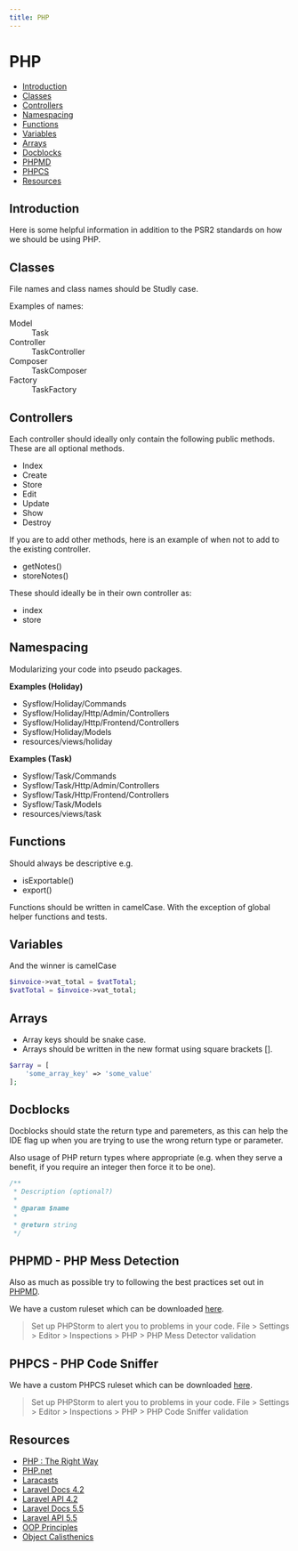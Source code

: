 ```yaml
---
title: PHP
---
```

# PHP

- [Introduction](#introduction)
- [Classes](#classes)
- [Controllers](#controllers)
- [Namespacing](#namespacing)
- [Functions](#functions)
- [Variables](#variables)
- [Arrays](#arrays)
- [Docblocks](#docblocks)
- [PHPMD](#phpmd)
- [PHPCS](#phpcs)
- [Resources](#resources)

<a name="introduction"></a>
## Introduction
Here is some helpful information in addition to the PSR2 standards on how we should be using PHP.


<a name="classes"></a>
## Classes

File names and class names should be Studly case.

Examples of names:
<dl class="dl-horizontal">
    <dt>Model</dt>
    <dd>Task</dd>    
    <dt>Controller</dt>
    <dd>TaskController</dd>   
    <dt>Composer</dt>
    <dd>TaskComposer</dd>    
    <dt>Factory</dt>
    <dd>TaskFactory</dd>
</dl>

<a name="controllers"></a>
## Controllers
Each controller should ideally only contain the following public methods. These are all optional methods.

- Index
- Create
- Store
- Edit 
- Update
- Show
- Destroy

If you are to add other methods, here is an example of when not to add to the existing controller.
- getNotes()
- storeNotes()

These should ideally be in their own controller as:
- index
- store

<a name="namespacing"></a>
## Namespacing

Modularizing your code into pseudo packages. 

**Examples (Holiday)**
- Sysflow/Holiday/Commands
- Sysflow/Holiday/Http/Admin/Controllers
- Sysflow/Holiday/Http/Frontend/Controllers
- Sysflow/Holiday/Models
- resources/views/holiday

**Examples (Task)**
- Sysflow/Task/Commands
- Sysflow/Task/Http/Admin/Controllers
- Sysflow/Task/Http/Frontend/Controllers
- Sysflow/Task/Models
- resources/views/task

<a name="functions"></a>
## Functions
Should always be descriptive e.g.
- isExportable()
- export()

Functions should be written in camelCase. With the exception of global helper functions and tests. 

<a name="variables"></a>
## Variables
<div class="alert alert-warning">And the winner is camelCase</div>

```php
$invoice->vat_total = $vatTotal;
$vatTotal = $invoice->vat_total;
```

<a name="arrays"></a>
## Arrays
- Array keys should be snake case.
- Arrays should be written in the new format using square brackets [].

```php
$array = [
    'some_array_key' => 'some_value'
];
```

## Docblocks
Docblocks should state the return type and paremeters, as this can help the IDE flag up when you are trying to use the wrong return type or parameter.

Also usage of PHP return types where appropriate (e.g. when they serve a benefit, if you require an integer then force it to be one).

```php
/**
 * Description (optional?)
 *  
 * @param $name
 *
 * @return string
 */
```

<a name="phpmd"></a>
## PHPMD - PHP Mess Detection
Also as much as possible try to following the best practices set out in [PHPMD](https://phpmd.org/).

We have a custom ruleset which can be downloaded <a href="https://raw.githubusercontent.com/sysflowdev/coding-standards/master/_resources/phpmd.xml" target="_blank">here</a>.

> Set up PHPStorm to alert you to problems in your code.
> File > Settings > Editor > Inspections > PHP > PHP Mess Detector validation

<a name="phpcs"></a>
## PHPCS - PHP Code Sniffer

We have a custom PHPCS ruleset which can be downloaded <a href="https://raw.githubusercontent.com/sysflowdev/coding-standards/master/_resources/phpcs.xml" target="_blank">here</a>.

> Set up PHPStorm to alert you to problems in your code.
> File > Settings > Editor > Inspections > PHP > PHP Code Sniffer validation

<a name="resources"></a>
## Resources
- [PHP : The Right Way](http://www.phptherightway.com/)
- [PHP.net](http://www.php.net/)
- [Laracasts](https://laracasts.com/)
- [Laravel Docs 4.2](https://laravel.com/docs/4.2)
- [Laravel API 4.2](https://laravel.com/api/4.2)
- [Laravel Docs 5.5](https://laravel.com/docs/5.5)
- [Laravel API 5.5](https://laravel.com/api/5.5)
- [OOP Principles](https://anampiu.github.io/blog/OOP-principles/)
- [Object Calisthenics](http://williamdurand.fr/2013/06/03/object-calisthenics/)  
